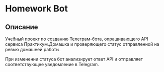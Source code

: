 # Homework Bot

## Описание

Учебный проект по созданию Телеграм-бота, опрашивающего API сервиса Практикум.Домашка и проверяющего статус отправленной на ревью домашней работы.

При изменении статуса бот анализирует ответ API и отправляет соответствующее уведомление в Telegram.
